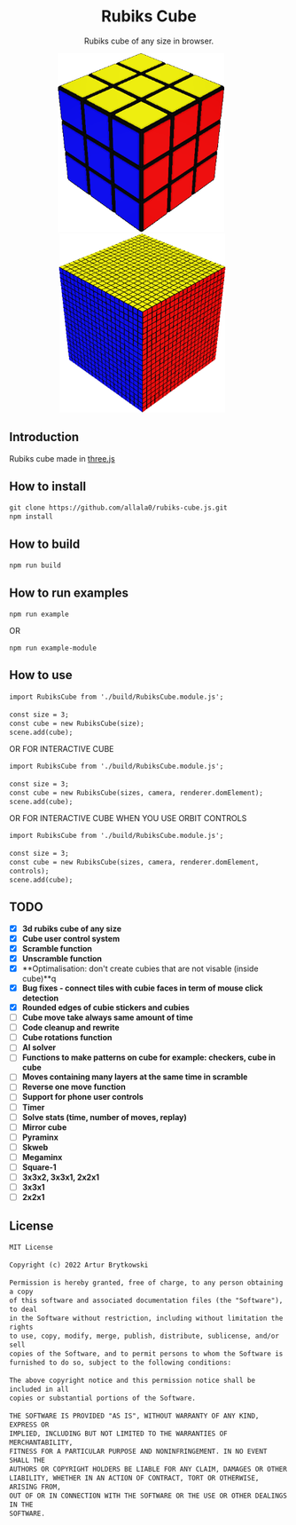 <h1 align="center">Rubiks Cube</h1>
<p align="center">Rubiks cube of any size in browser.</p>
<p align="center">
    <span>&nbsp;&nbsp;&nbsp;&nbsp;&nbsp;&nbsp;<img src="img/cube.png" width=300/>&nbsp;&nbsp;&nbsp;&nbsp;&nbsp;&nbsp;</span>
    <span>&nbsp;&nbsp;&nbsp;&nbsp;&nbsp;&nbsp;<img src="img/cube2.png" width=300/>&nbsp;&nbsp;&nbsp;&nbsp;&nbsp;&nbsp;</span>
</p>

## Introduction

Rubiks cube made in <a href='https://threejs.org/'>three.js</a>

## How to install

    git clone https://github.com/allala0/rubiks-cube.js.git
    npm install

## How to build
    npm run build

## How to run examples

    npm run example

OR

    npm run example-module

## How to use
    import RubiksCube from './build/RubiksCube.module.js';

    const size = 3;
    const cube = new RubiksCube(size);
    scene.add(cube);

OR FOR INTERACTIVE CUBE

    import RubiksCube from './build/RubiksCube.module.js';

    const size = 3;
    const cube = new RubiksCube(sizes, camera, renderer.domElement);
    scene.add(cube);

OR FOR INTERACTIVE CUBE WHEN YOU USE ORBIT CONTROLS

    import RubiksCube from './build/RubiksCube.module.js';

    const size = 3;
    const cube = new RubiksCube(sizes, camera, renderer.domElement, controls);
    scene.add(cube);

## TODO

- [x] **3d rubiks cube of any size**
- [x] **Cube user control system**
- [x] **Scramble function**
- [x] **Unscramble function**
- [x] **Optimalisation: don't create cubies that are not visable (inside cube)**q
- [x] **Bug fixes - connect tiles with cubie faces in term of mouse click detection**
- [x] **Rounded edges of cubie stickers and cubies**
- [ ] **Cube move take always same amount of time**
- [ ] **Code cleanup and rewrite**
- [ ] **Cube rotations function**
- [ ] **AI solver**
- [ ] **Functions to make patterns on cube for example: checkers, cube in cube**
- [ ] **Moves containing many layers at the same time in scramble**
- [ ] **Reverse one move function**
- [ ] **Support for phone user controls**
- [ ] **Timer**
- [ ] **Solve stats (time, number of moves, replay)**
- [ ] **Mirror cube**
- [ ] **Pyraminx**
- [ ] **Skweb**
- [ ] **Megaminx**
- [ ] **Square-1**
- [ ] **3x3x2, 3x3x1, 2x2x1**
- [ ] **3x3x1**
- [ ] **2x2x1**

## License

```
MIT License

Copyright (c) 2022 Artur Brytkowski

Permission is hereby granted, free of charge, to any person obtaining a copy
of this software and associated documentation files (the "Software"), to deal
in the Software without restriction, including without limitation the rights
to use, copy, modify, merge, publish, distribute, sublicense, and/or sell
copies of the Software, and to permit persons to whom the Software is
furnished to do so, subject to the following conditions:

The above copyright notice and this permission notice shall be included in all
copies or substantial portions of the Software.

THE SOFTWARE IS PROVIDED "AS IS", WITHOUT WARRANTY OF ANY KIND, EXPRESS OR
IMPLIED, INCLUDING BUT NOT LIMITED TO THE WARRANTIES OF MERCHANTABILITY,
FITNESS FOR A PARTICULAR PURPOSE AND NONINFRINGEMENT. IN NO EVENT SHALL THE
AUTHORS OR COPYRIGHT HOLDERS BE LIABLE FOR ANY CLAIM, DAMAGES OR OTHER
LIABILITY, WHETHER IN AN ACTION OF CONTRACT, TORT OR OTHERWISE, ARISING FROM,
OUT OF OR IN CONNECTION WITH THE SOFTWARE OR THE USE OR OTHER DEALINGS IN THE
SOFTWARE.
```
